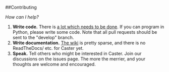 ##Contributing

*How can I help?*

1. **Write code.** There is [a lot which needs to be done](https://github.com/synkarius/caster/issues). If you can program in Python, please write some code. Note that all pull requests should be sent to the "develop" branch.
2. **Write documentation.** [The wiki](https://github.com/synkarius/caster/wiki) is pretty sparse, and there is no ReadTheDocs/ etc. for Caster yet. 
3. **Speak.** Tell others who might be interested in Caster. Join our discussions on the issues page. The more the merrier, and your thoughts are welcome and encouraged.
